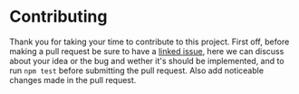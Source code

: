 # Contributing
Thank you for taking your time to contribute to this project. First off, before making a pull request be sure to have a [linked issue](https://github.com/knockout-lint/knockout-lint/issues/new/choose), here we can discuss about your idea or the bug and wether it's should be implemented, and to run `npm test` before submitting the pull request. Also add noticeable changes made in the pull request.
